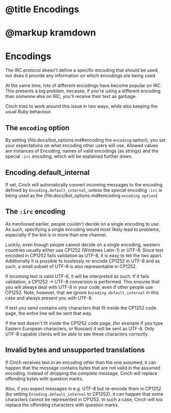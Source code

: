 # @title Encodings
# @markup kramdown

# Encodings

The IRC protocol doesn't define a specific encoding that should be
used, nor does it provide any information on which encodings _are_
being used.

At the same time, lots of different encodings have become popular on
IRC. This presents a big problem, because, if you're using a different
encoding than someone else on IRC, you'll receive their text as
garbage.

Cinch tries to work around this issue in two ways, while also keeping
the usual Ruby behaviour.

## The `encoding` option
By setting {file:docs/bot_options.md#encoding the `encoding` option}, you
set your expectations on what encoding other users will use. Allowed
values are instances of Encoding, names of valid encodings (as
strings) and the special `:irc` encoding, which will be explained
further down.


## Encoding.default_internal
If set, Cinch will automatically convert incoming messages to the
encoding defined by `Encoding.default_internal`, unless the special
encoding `:irc` is being used as the {file:docs/bot_options.md#encoding
`encoding option`}

## The `:irc` encoding
As mentioned earlier, people couldn't decide on a single encoding to
use. As such, specifying a single encoding would most likely lead to
problems, especially if the bot is in more than one channel.

Luckily, even though people cannot decide on a single encoding,
western countries usually either use CP1252 (Windows Latin-1) or
UTF-8. Since text encoded in CP1252 fails validation as UTF-8, it is
easy to tell the two apart. Additionally it is possible to losslessly
re-encode CP1252 in UTF-8 and as such, a small subset of UTF-8 is also
representable in CP1252.

If incoming text is valid UTF-8, it will be interpreted as such. If it
fails validation, a CP1252 → UTF-8 conversion is performed. This
ensures that you will always deal with UTF-8 in your code, even if
other people use CP1252. Note, however, that we ignore
`Encoding.default_internal` in this case and always present you with
UTF-8.

If text you send contains only characters that fit inside the
CP1252 code page, the entire line will be sent that way.

If the text doesn't fit inside the CP1252 code page, (for example if
you type Eastern European characters, or Russian) it will be sent as
UTF-8. Only UTF-8 capable clients will be able to see these characters
correctly.

## Invalid bytes and unsupported translations
If Cinch receives text in an encoding other than the one assumed, it
can happen that the message contains bytes that are not valid in the
assumed encoding. Instead of dropping the complete message, Cinch will
replace offending bytes with question marks.

Also, if you expect messages in e.g. UTF-8 but re-encode them in
CP1252 (by setting `Encoding.default_internal` to CP1252), it can
happen that some characters cannot be represented in CP1252. In such a
case, Cinch will too replace the offending characters with question
marks.
